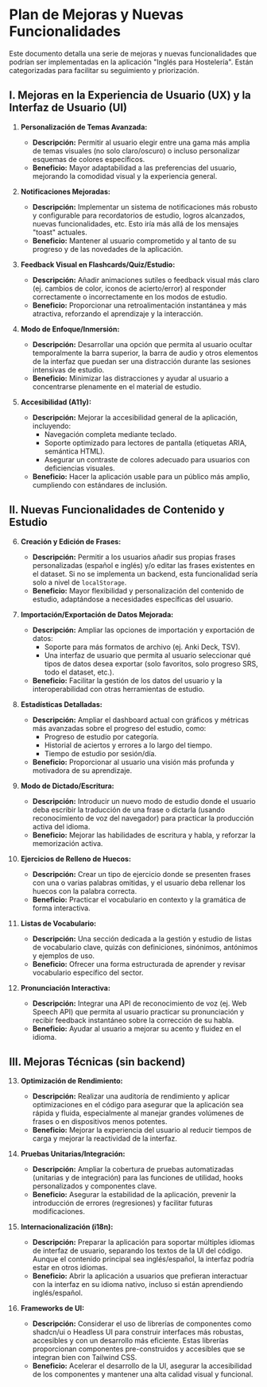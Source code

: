 # Plan de Mejoras y Nuevas Funcionalidades

Este documento detalla una serie de mejoras y nuevas funcionalidades que podrían ser implementadas en la aplicación "Inglés para Hostelería". Están categorizadas para facilitar su seguimiento y priorización.

## I. Mejoras en la Experiencia de Usuario (UX) y la Interfaz de Usuario (UI)

1.  **Personalización de Temas Avanzada:**
    *   **Descripción:** Permitir al usuario elegir entre una gama más amplia de temas visuales (no solo claro/oscuro) o incluso personalizar esquemas de colores específicos.
    *   **Beneficio:** Mayor adaptabilidad a las preferencias del usuario, mejorando la comodidad visual y la experiencia general.

2.  **Notificaciones Mejoradas:**
    *   **Descripción:** Implementar un sistema de notificaciones más robusto y configurable para recordatorios de estudio, logros alcanzados, nuevas funcionalidades, etc. Esto iría más allá de los mensajes "toast" actuales.
    *   **Beneficio:** Mantener al usuario comprometido y al tanto de su progreso y de las novedades de la aplicación.

3.  **Feedback Visual en Flashcards/Quiz/Estudio:**
    *   **Descripción:** Añadir animaciones sutiles o feedback visual más claro (ej. cambios de color, iconos de acierto/error) al responder correctamente o incorrectamente en los modos de estudio.
    *   **Beneficio:** Proporcionar una retroalimentación instantánea y más atractiva, reforzando el aprendizaje y la interacción.

4.  **Modo de Enfoque/Inmersión:**
    *   **Descripción:** Desarrollar una opción que permita al usuario ocultar temporalmente la barra superior, la barra de audio y otros elementos de la interfaz que puedan ser una distracción durante las sesiones intensivas de estudio.
    *   **Beneficio:** Minimizar las distracciones y ayudar al usuario a concentrarse plenamente en el material de estudio.

5.  **Accesibilidad (A11y):**
    *   **Descripción:** Mejorar la accesibilidad general de la aplicación, incluyendo:
        *   Navegación completa mediante teclado.
        *   Soporte optimizado para lectores de pantalla (etiquetas ARIA, semántica HTML).
        *   Asegurar un contraste de colores adecuado para usuarios con deficiencias visuales.
    *   **Beneficio:** Hacer la aplicación usable para un público más amplio, cumpliendo con estándares de inclusión.

## II. Nuevas Funcionalidades de Contenido y Estudio

6.  **Creación y Edición de Frases:**
    *   **Descripción:** Permitir a los usuarios añadir sus propias frases personalizadas (español e inglés) y/o editar las frases existentes en el dataset. Si no se implementa un backend, esta funcionalidad sería solo a nivel de `localStorage`.
    *   **Beneficio:** Mayor flexibilidad y personalización del contenido de estudio, adaptándose a necesidades específicas del usuario.

7.  **Importación/Exportación de Datos Mejorada:**
    *   **Descripción:** Ampliar las opciones de importación y exportación de datos:
        *   Soporte para más formatos de archivo (ej. Anki Deck, TSV).
        *   Una interfaz de usuario que permita al usuario seleccionar qué tipos de datos desea exportar (solo favoritos, solo progreso SRS, todo el dataset, etc.).
    *   **Beneficio:** Facilitar la gestión de los datos del usuario y la interoperabilidad con otras herramientas de estudio.

8.  **Estadísticas Detalladas:**
    *   **Descripción:** Ampliar el dashboard actual con gráficos y métricas más avanzadas sobre el progreso del estudio, como:
        *   Progreso de estudio por categoría.
        *   Historial de aciertos y errores a lo largo del tiempo.
        *   Tiempo de estudio por sesión/día.
    *   **Beneficio:** Proporcionar al usuario una visión más profunda y motivadora de su aprendizaje.

9.  **Modo de Dictado/Escritura:**
    *   **Descripción:** Introducir un nuevo modo de estudio donde el usuario deba escribir la traducción de una frase o dictarla (usando reconocimiento de voz del navegador) para practicar la producción activa del idioma.
    *   **Beneficio:** Mejorar las habilidades de escritura y habla, y reforzar la memorización activa.

10. **Ejercicios de Relleno de Huecos:**
    *   **Descripción:** Crear un tipo de ejercicio donde se presenten frases con una o varias palabras omitidas, y el usuario deba rellenar los huecos con la palabra correcta.
    *   **Beneficio:** Practicar el vocabulario en contexto y la gramática de forma interactiva.

11. **Listas de Vocabulario:**
    *   **Descripción:** Una sección dedicada a la gestión y estudio de listas de vocabulario clave, quizás con definiciones, sinónimos, antónimos y ejemplos de uso.
    *   **Beneficio:** Ofrecer una forma estructurada de aprender y revisar vocabulario específico del sector.

12. **Pronunciación Interactiva:**
    *   **Descripción:** Integrar una API de reconocimiento de voz (ej. Web Speech API) que permita al usuario practicar su pronunciación y recibir feedback instantáneo sobre la corrección de su habla.
    *   **Beneficio:** Ayudar al usuario a mejorar su acento y fluidez en el idioma.

## III. Mejoras Técnicas (sin backend)

13. **Optimización de Rendimiento:**
    *   **Descripción:** Realizar una auditoría de rendimiento y aplicar optimizaciones en el código para asegurar que la aplicación sea rápida y fluida, especialmente al manejar grandes volúmenes de frases o en dispositivos menos potentes.
    *   **Beneficio:** Mejorar la experiencia del usuario al reducir tiempos de carga y mejorar la reactividad de la interfaz.

14. **Pruebas Unitarias/Integración:**
    *   **Descripción:** Ampliar la cobertura de pruebas automatizadas (unitarias y de integración) para las funciones de utilidad, hooks personalizados y componentes clave.
    *   **Beneficio:** Asegurar la estabilidad de la aplicación, prevenir la introducción de errores (regresiones) y facilitar futuras modificaciones.

15. **Internacionalización (i18n):**
    *   **Descripción:** Preparar la aplicación para soportar múltiples idiomas de interfaz de usuario, separando los textos de la UI del código. Aunque el contenido principal sea inglés/español, la interfaz podría estar en otros idiomas.
    *   **Beneficio:** Abrir la aplicación a usuarios que prefieran interactuar con la interfaz en su idioma nativo, incluso si están aprendiendo inglés/español.

16. **Frameworks de UI:**
    *   **Descripción:** Considerar el uso de librerías de componentes como shadcn/ui o Headless UI para construir interfaces más robustas, accesibles y con un desarrollo más eficiente. Estas librerías proporcionan componentes pre-construidos y accesibles que se integran bien con Tailwind CSS.
    *   **Beneficio:** Acelerar el desarrollo de la UI, asegurar la accesibilidad de los componentes y mantener una alta calidad visual y funcional.